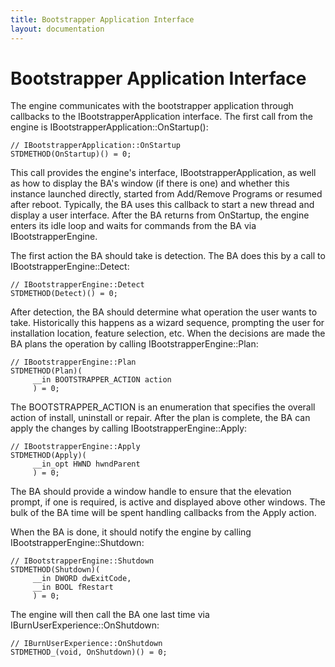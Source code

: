 ```yaml
---
title: Bootstrapper Application Interface
layout: documentation
---
```

# Bootstrapper Application Interface

The engine communicates with the bootstrapper application through callbacks to the IBootstrapperApplication interface. The first call from the engine is IBootstrapperApplication::OnStartup():

    // IBootstrapperApplication::OnStartup
    STDMETHOD(OnStartup)() = 0;

This call provides the engine&apos;s interface, IBootstrapperApplication, as well as how to display the BA&apos;s window (if there is one) and whether this instance launched directly, started from Add/Remove Programs or resumed after reboot. Typically, the BA uses this callback to start a new thread and display a user interface. After the BA returns from OnStartup, the engine enters its idle loop and waits for commands from the BA via IBootstrapperEngine.

The first action the BA should take is detection. The BA does this by a call to IBootstrapperEngine::Detect:

    // IBootstrapperEngine::Detect
    STDMETHOD(Detect)() = 0;

After detection, the BA should determine what operation the user wants to take. Historically this happens as a wizard sequence, prompting the user for installation location, feature selection, etc. When the decisions are made the BA plans the operation by calling IBootstrapperEngine::Plan:

    // IBootstrapperEngine::Plan
    STDMETHOD(Plan)(
         __in BOOTSTRAPPER_ACTION action
         ) = 0;

The BOOTSTRAPPER_ACTION is an enumeration that specifies the overall action of install, uninstall or repair. After the plan is complete, the BA can apply the changes by calling IBootstrapperEngine::Apply:

    // IBootstrapperEngine::Apply
    STDMETHOD(Apply)(
         __in_opt HWND hwndParent
         ) = 0;

The BA should provide a window handle to ensure that the elevation prompt, if one is required, is active and displayed above other windows. The bulk of the BA time will be spent handling callbacks from the Apply action.

When the BA is done, it should notify the engine by calling IBootstrapperEngine::Shutdown:

    // IBootstrapperEngine::Shutdown
    STDMETHOD(Shutdown)(
         __in DWORD dwExitCode,
         __in BOOL fRestart
         ) = 0;

The engine will then call the BA one last time via IBurnUserExperience::OnShutdown:

    // IBurnUserExperience::OnShutdown
    STDMETHOD_(void, OnShutdown)() = 0;
